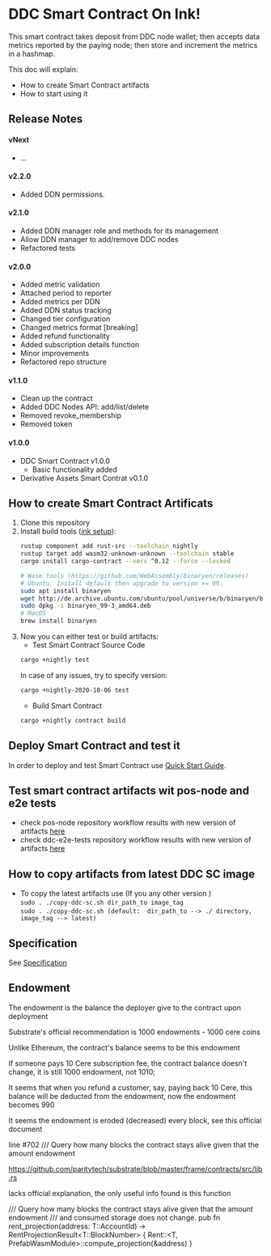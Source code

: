 # DDC Smart Contract On Ink!

This smart contract takes deposit from DDC node wallet; then accepts data metrics reported by the paying node; then store and increment the metrics in a hashmap.

This doc will explain:
* How to create Smart Contract artifacts
* How to start using it

## Release Notes
#### vNext
* ...
#### v2.2.0
* Added DDN permissions.
#### v2.1.0
* Added DDN manager role and methods for its management
* Allow DDN manager to add/remove DDC nodes
* Refactored tests
#### v2.0.0
* Added metric validation
* Attached period to reporter
* Added metrics per DDN
* Added DDN status tracking
* Changed tier configuration
* Changed metrics format [breaking]
* Added refund functionality
* Added subscription details function
* Minor improvements
* Refactored repo structure
#### v1.1.0
* Clean up the contract
* Added DDC Nodes API: add/list/delete
* Removed revoke_membership
* Removed token
#### v1.0.0
* DDC Smart Contract v1.0.0
    * Basic functionality added
* Derivative Assets Smart Contrat v0.1.0

## How to create Smart Contract Artificats

1. Clone this repository
1. Install build tools ([ink setup](https://substrate.dev/substrate-contracts-workshop/#/0/setup)):
    ```bash
    rustup component add rust-src --toolchain nightly
    rustup target add wasm32-unknown-unknown --toolchain stable
    cargo install cargo-contract --vers ^0.12 --force --locked
    
    # Wasm tools (https://github.com/WebAssembly/binaryen/releases)
    # Ubuntu. Install default then upgrade to version >= 99.
    sudo apt install binaryen
    wget http://de.archive.ubuntu.com/ubuntu/pool/universe/b/binaryen/binaryen_99-3_amd64.deb
    sudo dpkg -i binaryen_99-3_amd64.deb
    # MacOS
    brew install binaryen
    ```
1. Now you can either test or build artifacts:
    * Test Smart Contract Source Code
    ```bash
    cargo +nightly test
    ```
    In case of any issues, try to specify version:
    ```bash
    cargo +nightly-2020-10-06 test
    ```
    * Build Smart Contract
    ```bash
    cargo +nightly contract build
    ```
## Deploy Smart Contract and test it
In order to deploy and test Smart Contract use [Quick Start Guide](https://github.com/Cerebellum-Network/private-standalone-network-node/blob/dev/docs/tutorial.md#quick-start-guide).

## Test smart contract artifacts wit pos-node and e2e tests
- check pos-node repository workflow results with new version of artifacts [here](https://github.com/Cerebellum-Network/pos-network-node/actions/workflows/run-tests-on-new-version-of-ddc-sc.yml)
- check ddc-e2e-tests repository workflow results with new version of artifacts [here](https://github.com/Cerebellum-Network/ddc-e2e-tests/actions/workflows/run-tests-on-new-version-of-ddc-sc.yml)

## How to copy artifacts from latest DDC SC image
- To copy the latest artifacts use (If you any other version )\
  `sudo . ./copy-ddc-sc.sh dir_path_to image_tag` \
  `sudo . ./copy-ddc-sc.sh (default:  dir_path_to --> ./ directory, image_tag --> latest)`

## Specification
See [Specification](./SPECIFICATION.md)

## Endowment

The endowment is the balance the deployer give to the contract upon deployment

Substrate's official recommendation is 1000 endowments - 1000 cere coins

Unlike Ethereum, the contract's balance seems to be this endowment

If someone pays 10 Cere subscription fee, the contract balance doesn't change, it is still 1000 endowment, not 1010;

It seems that when you refund a customer, say, paying back 10 Cere, this balance will be deducted from the endowment, now the endowment becomes 990

It seems the endowment is eroded (decreased) every block, see this official document

line #702 /// Query how many blocks the contract stays alive given that the amount endowment

https://github.com/paritytech/substrate/blob/master/frame/contracts/src/lib.rs

lacks official explanation, the only useful info found is this function

/// Query how many blocks the contract stays alive given that the amount endowment
/// and consumed storage does not change.
pub fn rent_projection(address: T::AccountId) -> RentProjectionResult<T::BlockNumber> {
	Rent::<T, PrefabWasmModule<T>>::compute_projection(&address)
}
